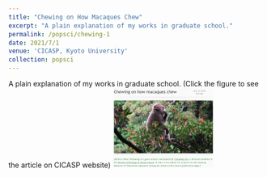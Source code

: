 ```yaml
---
title: "Chewing on How Macaques Chew"
excerpt: "A plain explanation of my works in graduate school."
permalink: /popsci/chewing-1
date: 2021/7/1
venue: 'CICASP, Kyoto University'
collection: popsci
---
```


A plain explanation of my works in graduate school. (Click the figure to see the article on CICASP website)
<a href='https://www.cicasp.pri.kyoto-u.ac.jp/news/articles/chewing-how-macaques-chew' target="_blank"><img border="0" src='/images/chew-1.png' alt="Chewing on How Macaques Chew" width = 200></a>

